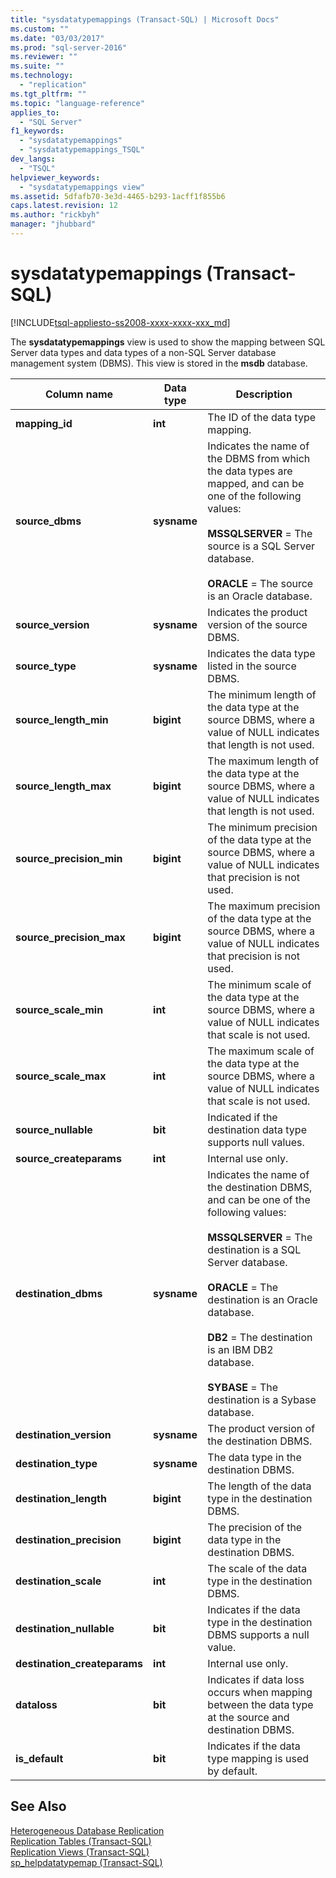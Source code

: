 ```yaml
---
title: "sysdatatypemappings (Transact-SQL) | Microsoft Docs"
ms.custom: ""
ms.date: "03/03/2017"
ms.prod: "sql-server-2016"
ms.reviewer: ""
ms.suite: ""
ms.technology: 
  - "replication"
ms.tgt_pltfrm: ""
ms.topic: "language-reference"
applies_to: 
  - "SQL Server"
f1_keywords: 
  - "sysdatatypemappings"
  - "sysdatatypemappings_TSQL"
dev_langs: 
  - "TSQL"
helpviewer_keywords: 
  - "sysdatatypemappings view"
ms.assetid: 5dfafb70-3e3d-4465-b293-1acff1f855b6
caps.latest.revision: 12
ms.author: "rickbyh"
manager: "jhubbard"
---
```

# sysdatatypemappings (Transact-SQL)
[!INCLUDE[tsql-appliesto-ss2008-xxxx-xxxx-xxx_md](../../database-engine/configure/windows/includes/tsql-appliesto-ss2008-xxxx-xxxx-xxx-md.md)]

  The **sysdatatypemappings** view is used to show the mapping between SQL Server data types and data types of a non-SQL Server database management system (DBMS). This view is stored in the **msdb** database.  
  
|Column name|Data type|Description|  
|-----------------|---------------|-----------------|  
|**mapping_id**|**int**|The ID of the data type mapping.|  
|**source_dbms**|**sysname**|Indicates the name of the DBMS from which the data types are mapped, and can be one of the following values:<br /><br /> **MSSQLSERVER** = The source is a SQL Server database.<br /><br /> **ORACLE** = The source is an Oracle database.|  
|**source_version**|**sysname**|Indicates the product version of the source DBMS.|  
|**source_type**|**sysname**|Indicates the data type listed in the source DBMS.|  
|**source_length_min**|**bigint**|The minimum length of the data type at the source DBMS, where a value of NULL indicates that length is not used.|  
|**source_length_max**|**bigint**|The maximum length of the data type at the source DBMS, where a value of NULL indicates that length is not used.|  
|**source_precision_min**|**bigint**|The minimum precision of the data type at the source DBMS, where a value of NULL indicates that precision is not used.|  
|**source_precision_max**|**bigint**|The maximum precision of the data type at the source DBMS, where a value of NULL indicates that precision is not used.|  
|**source_scale_min**|**int**|The minimum scale of the data type at the source DBMS, where a value of NULL indicates that scale is not used.|  
|**source_scale_max**|**int**|The maximum scale of the data type at the source DBMS, where a value of NULL indicates that scale is not used.|  
|**source_nullable**|**bit**|Indicated if the destination data type supports null values.|  
|**source_createparams**|**int**|Internal use only.|  
|**destination_dbms**|**sysname**|Indicates the name of the destination DBMS, and can be one of the following values:<br /><br /> **MSSQLSERVER** = The destination is a SQL Server database.<br /><br /> **ORACLE** = The destination is an Oracle database.<br /><br /> **DB2** = The destination is an IBM DB2 database.<br /><br /> **SYBASE** = The destination is a Sybase database.|  
|**destination_version**|**sysname**|The product version of the destination DBMS.|  
|**destination_type**|**sysname**|The data type in the destination DBMS.|  
|**destination_length**|**bigint**|The length of the data type in the destination DBMS.|  
|**destination_precision**|**bigint**|The precision of the data type in the destination DBMS.|  
|**destination_scale**|**int**|The scale of the data type in the destination DBMS.|  
|**destination_nullable**|**bit**|Indicates if the data type in the destination DBMS supports a null value.|  
|**destination_createparams**|**int**|Internal use only.|  
|**dataloss**|**bit**|Indicates if data loss occurs when mapping between the data type at the source and destination DBMS.|  
|**is_default**|**bit**|Indicates if the data type mapping is used by default.|  
  
## See Also  
 [Heterogeneous Database Replication](../../relational-databases/replication/non-sql/heterogeneous-database-replication.md)   
 [Replication Tables &#40;Transact-SQL&#41;](../../relational-databases/system-tables/replication-tables-transact-sql.md)   
 [Replication Views &#40;Transact-SQL&#41;](../../relational-databases/system-views/replication-views-transact-sql.md)   
 [sp_helpdatatypemap &#40;Transact-SQL&#41;](../../relational-databases/system-stored-procedures/sp-helpdatatypemap-transact-sql.md)  
  
  